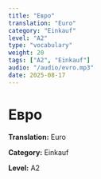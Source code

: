 ```yaml
---
title: "Евро"
translation: "Euro"
category: "Einkauf"
level: "A2"
type: "vocabulary"
weight: 20
tags: ["A2", "Einkauf"]
audio: "/audio/evro.mp3"
date: 2025-08-17
---
```


# Евро

**Translation:** Euro

**Category:** Einkauf

**Level:** A2

